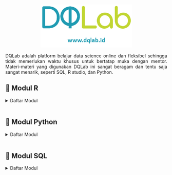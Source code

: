 <br />

<p align="center">
  <a href='https://academy.dqlab.id/main/learn_more'><img src="Gambar/Logo DQLab2.png"></a>
</p>

<p align="justify">
  DQLab adalah platform belajar data science online dan fleksibel sehingga tidak memerlukan waktu khusus untuk bertatap muka dengan mentor. Materi-materi yang digunakan DQLab ini sangat beragam dan tentu saja sangat menarik, seperti SQL, R studio, dan Python.
</p>

## 📝 Modul R 

<details><summary>Daftar Modul</summary>
  
 + Introduction to Data Science with R [[:books:](https://github.com/bgsdanang/DQLab/blob/main/Belajar/R/Introduction%20to%20Data%20Science%20with%20R.R)]  [[:bookmark_tabs:](https://academy.dqlab.id/certificate/pdf/DQLABBGINRFBCMKR)]
 + R Fundamental for Data Science [[:books:](https://github.com/bgsdanang/DQLab/blob/main/Belajar/R/R%20Fundamental%20for%20Data%20Science.R)]  [[:bookmark_tabs:](https://academy.dqlab.id/certificate/pdf/DQLABINTR1EWHPQP)]
  
  
</details><br>

## 📝 Modul Python
<details><summary>Daftar Modul</summary>
  
  + Python Fundamental for Data Science [[:books:](https://github.com/bgsdanang/DQLab/blob/main/Belajar/Python/Python%20Fundamental%20for%20Data%20Science/Python%20Fundamental%20for%20Data%20Science.ipynb)]  [[:bookmark_tabs:](https://academy.dqlab.id/certificate/pdf/DQLABINTP1VVETLV)]
  + Data Wrangling Python [[:books:](https://github.com/bgsdanang/DQLab/blob/main/Belajar/Python/Data%20Wrangling%20Python/Data%20Wrangling%20Python.ipynb)]  [[:bookmark_tabs:](https://academy.dqlab.id/certificate/pdf/DQLABDTWP1APCMJD)]
  
</details><br>

## 📝 Modul SQL
<details><summary>Daftar Modul</summary>
+ 
</details>
